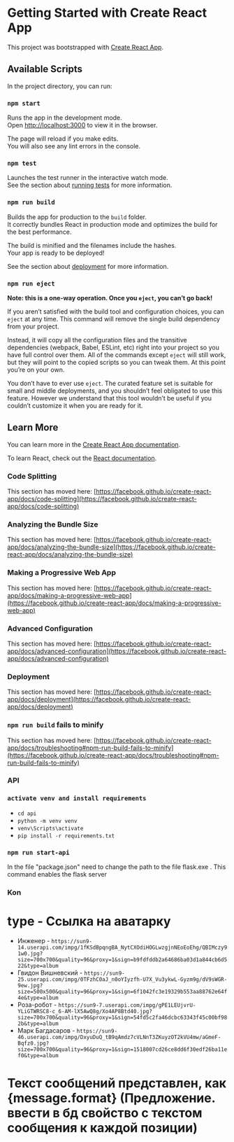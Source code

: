 # Getting Started with Create React App

This project was bootstrapped with [Create React App](https://github.com/facebook/create-react-app).

## Available Scripts

In the project directory, you can run:

### `npm start`

Runs the app in the development mode.\
Open [http://localhost:3000](http://localhost:3000) to view it in the browser.

The page will reload if you make edits.\
You will also see any lint errors in the console.

### `npm test`

Launches the test runner in the interactive watch mode.\
See the section about [running tests](https://facebook.github.io/create-react-app/docs/running-tests) for more information.

### `npm run build`

Builds the app for production to the `build` folder.\
It correctly bundles React in production mode and optimizes the build for the best performance.

The build is minified and the filenames include the hashes.\
Your app is ready to be deployed!

See the section about [deployment](https://facebook.github.io/create-react-app/docs/deployment) for more information.

### `npm run eject`

**Note: this is a one-way operation. Once you `eject`, you can’t go back!**

If you aren’t satisfied with the build tool and configuration choices, you can `eject` at any time. This command will remove the single build dependency from your project.

Instead, it will copy all the configuration files and the transitive dependencies (webpack, Babel, ESLint, etc) right into your project so you have full control over them. All of the commands except `eject` will still work, but they will point to the copied scripts so you can tweak them. At this point you’re on your own.

You don’t have to ever use `eject`. The curated feature set is suitable for small and middle deployments, and you shouldn’t feel obligated to use this feature. However we understand that this tool wouldn’t be useful if you couldn’t customize it when you are ready for it.

## Learn More

You can learn more in the [Create React App documentation](https://facebook.github.io/create-react-app/docs/getting-started).

To learn React, check out the [React documentation](https://reactjs.org/).

### Code Splitting

This section has moved here: [https://facebook.github.io/create-react-app/docs/code-splitting](https://facebook.github.io/create-react-app/docs/code-splitting)

### Analyzing the Bundle Size

This section has moved here: [https://facebook.github.io/create-react-app/docs/analyzing-the-bundle-size](https://facebook.github.io/create-react-app/docs/analyzing-the-bundle-size)

### Making a Progressive Web App

This section has moved here: [https://facebook.github.io/create-react-app/docs/making-a-progressive-web-app](https://facebook.github.io/create-react-app/docs/making-a-progressive-web-app)

### Advanced Configuration

This section has moved here: [https://facebook.github.io/create-react-app/docs/advanced-configuration](https://facebook.github.io/create-react-app/docs/advanced-configuration)

### Deployment

This section has moved here: [https://facebook.github.io/create-react-app/docs/deployment](https://facebook.github.io/create-react-app/docs/deployment)

### `npm run build` fails to minify

This section has moved here: [https://facebook.github.io/create-react-app/docs/troubleshooting#npm-run-build-fails-to-minify](https://facebook.github.io/create-react-app/docs/troubleshooting#npm-run-build-fails-to-minify)

### API

### `activate venv and install requirements`

- `cd api`
- `python -m venv venv`
- `venv\Scripts\activate`
- `pip install -r requirements.txt`

### `npm run start-api`

In the file "package.json" need to change the path to the file flask.exe .
This command enables the flask server

### Kon

# type - Ссылка на аватарку

- Инженер - `https://sun9-14.userapi.com/impg/1fKSdBpqngBA_NytCXOdiHOGLwzgjnNEoEoEhg/QBIMczy91w0.jpg?size=700x700&quality=96&proxy=1&sign=b9fdfddb2a64686ba03d1a844cb6d522&type=album`
- Гвидон Вишневский - `https://sun9-25.userapi.com/impg/0TFzhC0aJ_n0oYIyzfh-U7X_Vu3ykwL-Gyzm9g/dV9sWGR-9ew.jpg?size=500x500&quality=96&proxy=1&sign=6f1042fc3e19329b553aa88762e64f4e&type=album`
- Роза-робот - `https://sun9-7.userapi.com/impg/gPE1LEUjvrU-YLiGTWRSC8-c_6-AM-lX5AwQ8g/Xo4AP8Btd40.jpg?size=700x700&quality=96&proxy=1&sign=54fd5c2fa46dcbc63343f45c00bf982b&type=album`
- Марк Багдасаров - `https://sun9-46.userapi.com/impg/DxyuDuQ_tB9qAmdz7cVLNnT3ZKuyzOT2kVU4mw/aGmeF-Bqfz0.jpg?size=700x700&quality=96&proxy=1&sign=1518007cd26ce8dd6f30edf26ba11ef0&type=album`

# Текст сообщений представлен, как {message.format} (Предложение. ввести в бд свойство с текстом сообщения к каждой позиции)
